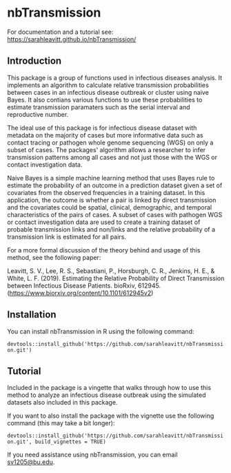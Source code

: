 # nbTransmission

For documentation and a tutorial see: https://sarahleavitt.github.io/nbTransmission/

## Introduction

This package is a group of functions used in infectious diseases analysis.
It implements an algorithm to calculate relative transmission probabilities between
cases in an infectious disease outbreak or cluster using naive Bayes. It also
contians various functions to use these probabilities to estimate
transmission paramaters such as the serial interval and reproductive number.  

The ideal use of this package is for infectious disease dataset with metadata on the
majority of cases but more informative data such as contact tracing or pathogen whole
genome sequencing (WGS) on only a subset of cases. The packages' algorithm allows
a researcher to infer transmission patterns among all cases and not just those
with the WGS or contact investigation data.  

Naive Bayes is a simple machine learning method that uses Bayes rule to estimate 
the probability of an outcome in a prediction dataset given a set of covariates 
from the observed frequencies in a training dataset. In this application, the outcome
is whether a pair is linked by direct transmission and the covariates could be spatial,
clinical, demographic, and temporal characteristics of the pairs of cases. A subset 
of cases with pathogen WGS or contact investigation data are used to create a
training dataset of probable transmission links and non/links and the relative probability
of a transmission link is estimated for all pairs.

For a more formal discussion of the theory behind and usage of this method, see the following paper:

Leavitt, S. V., Lee, R. S., Sebastiani, P., Horsburgh, C. R., Jenkins, H. E., & White, L. F. (2019). Estimating the Relative Probability of Direct Transmission between Infectious Disease Patients. bioRxiv, 612945. (https://www.biorxiv.org/content/10.1101/612945v2)
 
## Installation

You can install nbTransmission in R using the following command:

`devtools::install_github('https://github.com/sarahleavitt/nbTransmission.git')`


## Tutorial
Included in the package is a vingette that walks through how to use this method to analyze an infectious disease outbreak using the simulated datasets also included in this package.

If you want to also install the package with the vignette use the following command (this may take a bit longer):

`devtools::install_github('https://github.com/sarahleavitt/nbTransmission.git', build_vignettes = TRUE)`

If you need assistance using nbTransmission, you can email sv1205@bu.edu.
